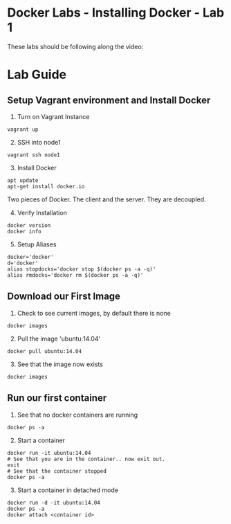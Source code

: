 # Docker Labs - Installing Docker -  Lab 1

These labs should be following along the video:


# Lab Guide

## Setup Vagrant environment and Install Docker


1. Turn on Vagrant Instance
``` shell
vagrant up
```

2. SSH into node1
``` shell
vagrant ssh node1
```

3. Install Docker
``` shell
apt update
apt-get install docker.io
```

Two pieces of Docker. The client and the server. They are decoupled.

4. Verify Installation
``` shell
docker version
docker info
```

5. Setup Aliases
``` shell
docker='docker'
d='docker'
alias stopdocks='docker stop $(docker ps -a -q)'
alias rmdocks='docker rm $(docker ps -a -q)'
```

## Download our First Image
1. Check to see current images, by default there is none

``` shell
docker images
```

2. Pull the image 'ubuntu:14.04'
``` shell
docker pull ubuntu:14.04
```

3. See that the image now exists
``` shell
docker images
```


## Run our first container
1. See that no docker containers are running
``` shell
docker ps -a
```
2. Start a container
``` shell
docker run -it ubuntu:14.04
# See that you are in the container.. now exit out.
exit
# See that the container stopped
docker ps -a
```
3. Start a container in detached mode
``` shell
docker run -d -it ubuntu:14.04
docker ps -a
docker attach <container id>
```
